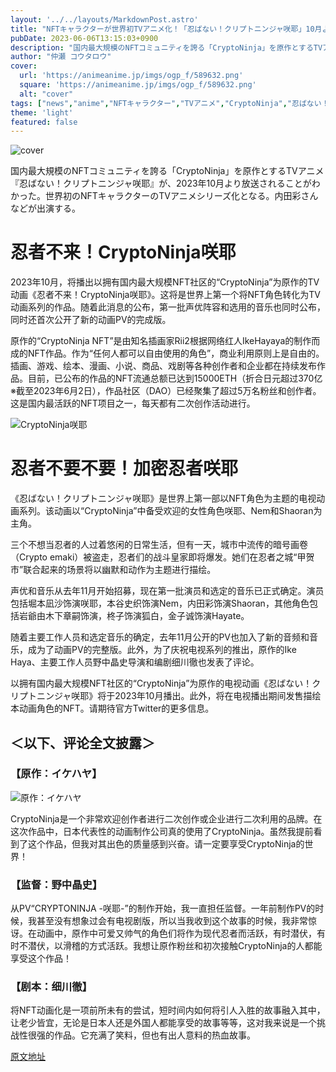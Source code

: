 ```yaml
---
layout: '../../layouts/MarkdownPost.astro'
title: "NFTキャラクターが世界初TVアニメ化！「忍ばない！クリプトニンジャ咲耶」10月より放送 内田彩ら出演"
pubDate: 2023-06-06T13:15:03+0900
description: "国内最大規模のNFTコミュニティを誇る「CryptoNinja」を原作とするTVアニメ『忍ばない！クリプトニンジャ咲耶』が、2023年10月より放送されることがわかった。世界初のNFTキャラクターのTVアニメシリーズ化となる。"
author: "仲瀬 コウタロウ"
cover:
  url: 'https://animeanime.jp/imgs/ogp_f/589632.png'
  square: 'https://animeanime.jp/imgs/ogp_f/589632.png'
  alt: "cover"
tags: ["news","anime","NFTキャラクター","TVアニメ","CryptoNinja","忍ばない！クリプトニンジャ咲耶","内田彩"]
theme: 'light'
featured: false
---
```


![cover](https://animeanime.jp/imgs/ogp_f/589632.png)

国内最大規模のNFTコミュニティを誇る「CryptoNinja」を原作とするTVアニメ『忍ばない！クリプトニンジャ咲耶』が、2023年10月より放送されることがわかった。世界初のNFTキャラクターのTVアニメシリーズ化となる。内田彩さんなどが出演する。

# 忍者不来！CryptoNinja咲耶

2023年10月，将播出以拥有国内最大规模NFT社区的“CryptoNinja”为原作的TV动画《忍者不来！CryptoNinja咲耶》。这将是世界上第一个将NFT角色转化为TV动画系列的作品。随着此消息的公布，第一批声优阵容和选用的音乐也同时公布，同时还首次公开了新的动画PV的完成版。

原作的“CryptoNinja NFT”是由知名插画家Rii2根据网络红人IkeHayaya的制作而成的NFT作品。作为“任何人都可以自由使用的角色”，商业利用原则上是自由的。插画、游戏、绘本、漫画、小说、商品、戏剧等各种创作者和企业都在持续发布作品。目前，已公布的作品的NFT流通总额已达到15000ETH（折合日元超过370亿※截至2023年6月2日），作品社区（DAO）已经聚集了超过5万名粉丝和创作者。这是国内最活跃的NFT项目之一，每天都有二次创作活动进行。

![CryptoNinja咲耶](https://animeanime.jp/imgs/zoom/589635.png)
# 忍者不要不要！加密忍者咲耶

《忍ばない！クリプトニンジャ咲耶》是世界上第一部以NFT角色为主题的电视动画系列。该动画以“CryptoNinja”中备受欢迎的女性角色咲耶、Nem和Shaoran为主角。 

三个不想当忍者的人过着悠闲的日常生活，但有一天，城市中流传的暗号画卷（Crypto emaki）被盗走，忍者们的战斗皇家即将爆发。她们在忍者之城“甲贺市”联合起来的场景将以幽默和动作为主题进行描绘。

声优和音乐从去年11月开始招募，现在第一批演员和选定的音乐已正式确定。演员包括堀本凪沙饰演咲耶，本谷史织饰演Nem，内田彩饰演Shaoran，其他角色包括岩爺由木下章嗣饰演，柊子饰演狐白，金子诚饰演Hayate。

随着主要工作人员和选定音乐的确定，去年11月公开的PV也加入了新的音频和音乐，成为了动画PV的完整版。此外，为了庆祝电视系列的推出，原作的Ike Haya、主要工作人员野中晶史导演和编剧细川徹也发表了评论。

以拥有国内最大规模NFT社区的“CryptoNinja”为原作的电视动画《忍ばない！クリプトニンジャ咲耶》将于2023年10月播出。此外，将在电视播出期间发售描绘本动画角色的NFT。请期待官方Twitter的更多信息。
## ＜以下、评论全文披露＞

### 【原作：イケハヤ】

![原作：イケハヤ](https://animeanime.jp/imgs/zoom/589636.png)

CryptoNinja是一个非常欢迎创作者进行二次创作或企业进行二次利用的品牌。在这次作品中，日本代表性的动画制作公司真的使用了CryptoNinja。虽然我提前看到了这个作品，但我对其出色的质量感到兴奋。请一定要享受CryptoNinja的世界！

### 【监督：野中晶史】

从PV“CRYPTONINJA -咲耶-”的制作开始，我一直担任监督。一年前制作PV的时候，我甚至没有想象过会有电视剧版，所以当我收到这个故事的时候，我非常惊讶。在动画中，原作中可爱又帅气的角色们将作为现代忍者而活跃，有时潜伏，有时不潜伏，以滑稽的方式活跃。我想让原作粉丝和初次接触CryptoNinja的人都能享受这个作品！

### 【剧本：细川徹】

将NFT动画化是一项前所未有的尝试，短时间内如何将引人入胜的故事融入其中，让老少皆宜，无论是日本人还是外国人都能享受的故事等等，这对我来说是一个挑战性很强的作品。它充满了笑料，但也有出人意料的热血故事。

  [原文地址](https://animeanime.jp/article/2023/06/06/77769.html)